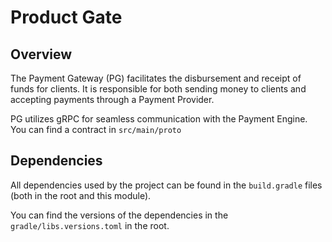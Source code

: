 # Product Gate

## Overview

The Payment Gateway (PG) facilitates the disbursement and receipt of funds 
for clients. It is responsible for both sending money to clients and accepting payments through a Payment Provider.

PG utilizes gRPC for seamless communication with the Payment Engine. You can find a contract in `src/main/proto`

## Dependencies

All dependencies used by the project can be found in the `build.gradle` files (both in the root and this module).

You can find the versions of the dependencies in the `gradle/libs.versions.toml` in the root.
